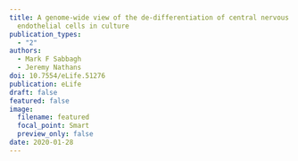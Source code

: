 ```yaml
---
title: A genome-wide view of the de-differentiation of central nervous system
  endothelial cells in culture
publication_types:
  - "2"
authors:
  - Mark F Sabbagh
  - Jeremy Nathans
doi: 10.7554/eLife.51276
publication: eLife
draft: false
featured: false
image:
  filename: featured
  focal_point: Smart
  preview_only: false
date: 2020-01-28
---
```

